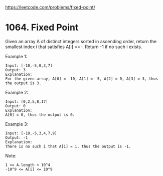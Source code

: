 https://leetcode.com/problems/fixed-point/

# 1064. Fixed Point


Given an array A of distinct integers sorted in ascending order, return the smallest index i that satisfies A[i] == i.  Return -1 if no such i exists.

 

Example 1:
```
Input: [-10,-5,0,3,7]
Output: 3
Explanation: 
For the given array, A[0] = -10, A[1] = -5, A[2] = 0, A[3] = 3, thus the output is 3.
```

Example 2:

```
Input: [0,2,5,8,17]
Output: 0
Explanation: 
A[0] = 0, thus the output is 0.
```

Example 3:
```
Input: [-10,-5,3,4,7,9]
Output: -1
Explanation: 
There is no such i that A[i] = i, thus the output is -1.
```
 

Note:
```
1 <= A.length < 10^4
-10^9 <= A[i] <= 10^9
```